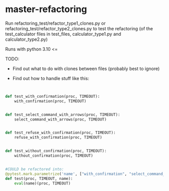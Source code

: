 # master-refactoring

Run refactoring_test/refactor_type1_clones.py or refactoring_test/refactor_type2_clones.py to test the refactoring (of the test_calculator files in test_files, calculator_type1.py and calculator_type2.py) 


Runs with python 3.10 <=



TODO:


- Find out what to do with clones between files (probably best to ignore)

- Find out how to handle stuff like this:

```python


def test_with_confirmation(proc, TIMEOUT):
    with_confirmation(proc, TIMEOUT)


def test_select_command_with_arrows(proc, TIMEOUT):
    select_command_with_arrows(proc, TIMEOUT)


def test_refuse_with_confirmation(proc, TIMEOUT):
    refuse_with_confirmation(proc, TIMEOUT)


def test_without_confirmation(proc, TIMEOUT):
    without_confirmation(proc, TIMEOUT)


#COULD be refactored into:
@pytest.mark.parametrize('name', ["with_confirmation", "select_command_with_arrows", "refuse_with_confirmation", "without_confirmation"])
def test(proc, TIMEOUT, name):
    eval(name)(proc, TIMEOUT)
```